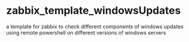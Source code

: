 # zabbix_template_windowsUpdates
a template for zabbix to check different components of windows updates using remote powershell on different versions of windows servers
